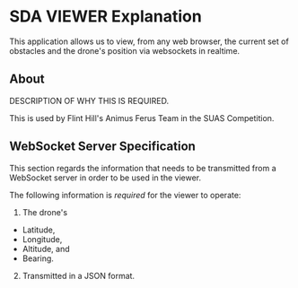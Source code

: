 SDA VIEWER Explanation
======================
This application allows us to view, from any web browser, the current 
set of obstacles and the drone's position via websockets in realtime. 

About
-----
DESCRIPTION OF WHY THIS IS REQUIRED.

This is used by Flint Hill's Animus Ferus Team in the SUAS Competition.

WebSocket Server Specification
------------------------------
This section regards the information that needs to be transmitted from
a WebSocket server in order to be used in the viewer.

The following information is *required* for the viewer to operate:
 1. The drone's
   - Latitude,
   - Longitude,
   - Altitude, and
   - Bearing.
 2. Transmitted in a JSON format.